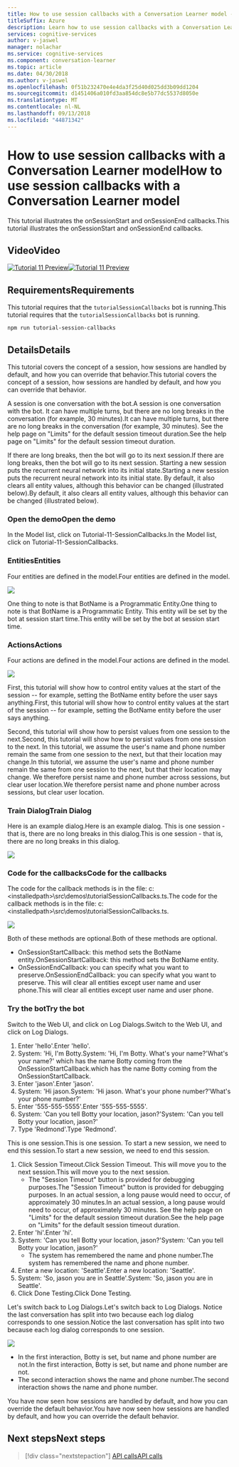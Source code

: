```yaml
---
title: How to use session callbacks with a Conversation Learner model - Microsoft Cognitive Services | Microsoft Docs
titleSuffix: Azure
description: Learn how to use session callbacks with a Conversation Learner model.
services: cognitive-services
author: v-jaswel
manager: nolachar
ms.service: cognitive-services
ms.component: conversation-learner
ms.topic: article
ms.date: 04/30/2018
ms.author: v-jaswel
ms.openlocfilehash: 0f51b232470e4e4da3f25d40d025dd3b09dd1204
ms.sourcegitcommit: d1451406a010fd3aa854dc8e5b77dc5537d8050e
ms.translationtype: MT
ms.contentlocale: nl-NL
ms.lasthandoff: 09/13/2018
ms.locfileid: "44871342"
---
```

# <a name="how-to-use-session-callbacks-with-a-conversation-learner-model"></a><span data-ttu-id="5e7e9-103">How to use session callbacks with a Conversation Learner model</span><span class="sxs-lookup"><span data-stu-id="5e7e9-103">How to use session callbacks with a Conversation Learner model</span></span>

<span data-ttu-id="5e7e9-104">This tutorial illustrates the onSessionStart and onSessionEnd callbacks.</span><span class="sxs-lookup"><span data-stu-id="5e7e9-104">This tutorial illustrates the onSessionStart and onSessionEnd callbacks.</span></span>

## <a name="video"></a><span data-ttu-id="5e7e9-105">Video</span><span class="sxs-lookup"><span data-stu-id="5e7e9-105">Video</span></span>

<span data-ttu-id="5e7e9-106">[![Tutorial 11 Preview](http://aka.ms/cl-tutorial-11-preview)](http://aka.ms/blis-tutorial-11)</span><span class="sxs-lookup"><span data-stu-id="5e7e9-106">[![Tutorial 11 Preview](http://aka.ms/cl-tutorial-11-preview)](http://aka.ms/blis-tutorial-11)</span></span>

## <a name="requirements"></a><span data-ttu-id="5e7e9-107">Requirements</span><span class="sxs-lookup"><span data-stu-id="5e7e9-107">Requirements</span></span>
<span data-ttu-id="5e7e9-108">This tutorial requires that the `tutorialSessionCallbacks` bot is running.</span><span class="sxs-lookup"><span data-stu-id="5e7e9-108">This tutorial requires that the `tutorialSessionCallbacks` bot is running.</span></span>

    npm run tutorial-session-callbacks

## <a name="details"></a><span data-ttu-id="5e7e9-109">Details</span><span class="sxs-lookup"><span data-stu-id="5e7e9-109">Details</span></span>
<span data-ttu-id="5e7e9-110">This tutorial covers the concept of a session, how sessions are handled by default, and how you can override that behavior.</span><span class="sxs-lookup"><span data-stu-id="5e7e9-110">This tutorial covers the concept of a session, how sessions are handled by default, and how you can override that behavior.</span></span>

<span data-ttu-id="5e7e9-111">A session is one conversation with the bot.</span><span class="sxs-lookup"><span data-stu-id="5e7e9-111">A session is one conversation with the bot.</span></span> <span data-ttu-id="5e7e9-112">It can have multiple turns, but there are no long breaks in the conversation (for example, 30 minutes).</span><span class="sxs-lookup"><span data-stu-id="5e7e9-112">It can have multiple turns, but there are no long breaks in the conversation (for example, 30 minutes).</span></span>  <span data-ttu-id="5e7e9-113">See the help page on "Limits" for the default session timeout duration.</span><span class="sxs-lookup"><span data-stu-id="5e7e9-113">See the help page on "Limits" for the default session timeout duration.</span></span>

<span data-ttu-id="5e7e9-114">If there are long breaks, then the bot will go to its next session.</span><span class="sxs-lookup"><span data-stu-id="5e7e9-114">If there are long breaks, then the bot will go to its next session.</span></span>  <span data-ttu-id="5e7e9-115">Starting a new session puts the recurrent neural network into its initial state.</span><span class="sxs-lookup"><span data-stu-id="5e7e9-115">Starting a new session puts the recurrent neural network into its initial state.</span></span>  <span data-ttu-id="5e7e9-116">By default, it also clears all entity values, although this behavior can be changed (illustrated below).</span><span class="sxs-lookup"><span data-stu-id="5e7e9-116">By default, it also clears all entity values, although this behavior can be changed (illustrated below).</span></span>

### <a name="open-the-demo"></a><span data-ttu-id="5e7e9-117">Open the demo</span><span class="sxs-lookup"><span data-stu-id="5e7e9-117">Open the demo</span></span>

<span data-ttu-id="5e7e9-118">In the Model list, click on Tutorial-11-SessionCallbacks.</span><span class="sxs-lookup"><span data-stu-id="5e7e9-118">In the Model list, click on Tutorial-11-SessionCallbacks.</span></span> 

### <a name="entities"></a><span data-ttu-id="5e7e9-119">Entities</span><span class="sxs-lookup"><span data-stu-id="5e7e9-119">Entities</span></span>

<span data-ttu-id="5e7e9-120">Four entities are defined in the model.</span><span class="sxs-lookup"><span data-stu-id="5e7e9-120">Four entities are defined in the model.</span></span>

![](../media/tutorial11_entities.PNG)

<span data-ttu-id="5e7e9-121">One thing to note is that BotName is a Programmatic Entity.</span><span class="sxs-lookup"><span data-stu-id="5e7e9-121">One thing to note is that BotName is a Programmatic Entity.</span></span>  <span data-ttu-id="5e7e9-122">This entity will be set by the bot at session start time.</span><span class="sxs-lookup"><span data-stu-id="5e7e9-122">This entity will be set by the bot at session start time.</span></span>

### <a name="actions"></a><span data-ttu-id="5e7e9-123">Actions</span><span class="sxs-lookup"><span data-stu-id="5e7e9-123">Actions</span></span>

<span data-ttu-id="5e7e9-124">Four actions are defined in the model.</span><span class="sxs-lookup"><span data-stu-id="5e7e9-124">Four actions are defined in the model.</span></span>

![](../media/tutorial11_actions.PNG)

<span data-ttu-id="5e7e9-125">First, this tutorial will show how to control entity values at the start of the session -- for example, setting the BotName entity before the user says anything.</span><span class="sxs-lookup"><span data-stu-id="5e7e9-125">First, this tutorial will show how to control entity values at the start of the session -- for example, setting the BotName entity before the user says anything.</span></span>

<span data-ttu-id="5e7e9-126">Second, this tutorial will show how to persist values from one session to the next.</span><span class="sxs-lookup"><span data-stu-id="5e7e9-126">Second, this tutorial will show how to persist values from one session to the next.</span></span>  <span data-ttu-id="5e7e9-127">In this tutorial, we assume the user's name and phone number remain the same from one session to the next, but that their location may change.</span><span class="sxs-lookup"><span data-stu-id="5e7e9-127">In this tutorial, we assume the user's name and phone number remain the same from one session to the next, but that their location may change.</span></span>  <span data-ttu-id="5e7e9-128">We therefore persist name and phone number across sessions, but clear user location.</span><span class="sxs-lookup"><span data-stu-id="5e7e9-128">We therefore persist name and phone number across sessions, but clear user location.</span></span>

### <a name="train-dialog"></a><span data-ttu-id="5e7e9-129">Train Dialog</span><span class="sxs-lookup"><span data-stu-id="5e7e9-129">Train Dialog</span></span>

<span data-ttu-id="5e7e9-130">Here is an example dialog.</span><span class="sxs-lookup"><span data-stu-id="5e7e9-130">Here is an example dialog.</span></span> <span data-ttu-id="5e7e9-131">This is one session - that is, there are no long breaks in this dialog.</span><span class="sxs-lookup"><span data-stu-id="5e7e9-131">This is one session - that is, there are no long breaks in this dialog.</span></span>

![](../media/tutorial11_traindialog.PNG)

### <a name="code-for-the-callbacks"></a><span data-ttu-id="5e7e9-132">Code for the callbacks</span><span class="sxs-lookup"><span data-stu-id="5e7e9-132">Code for the callbacks</span></span>

<span data-ttu-id="5e7e9-133">The code for the callback methods is in the file: c:\<installedpath>\src\demos\tutorialSessionCallbacks.ts.</span><span class="sxs-lookup"><span data-stu-id="5e7e9-133">The code for the callback methods is in the file: c:\<installedpath>\src\demos\tutorialSessionCallbacks.ts.</span></span>

![](../media/tutorial11_code.PNG)

<span data-ttu-id="5e7e9-134">Both of these methods are optional.</span><span class="sxs-lookup"><span data-stu-id="5e7e9-134">Both of these methods are optional.</span></span>

- <span data-ttu-id="5e7e9-135">OnSessionStartCallback: this method sets the BotName entity.</span><span class="sxs-lookup"><span data-stu-id="5e7e9-135">OnSessionStartCallback: this method sets the BotName entity.</span></span>
- <span data-ttu-id="5e7e9-136">OnSessionEndCallback: you can specify what you want to preserve.</span><span class="sxs-lookup"><span data-stu-id="5e7e9-136">OnSessionEndCallback: you can specify what you want to preserve.</span></span> <span data-ttu-id="5e7e9-137">This will clear all entities except user name and user phone.</span><span class="sxs-lookup"><span data-stu-id="5e7e9-137">This will clear all entities except user name and user phone.</span></span>

### <a name="try-the-bot"></a><span data-ttu-id="5e7e9-138">Try the bot</span><span class="sxs-lookup"><span data-stu-id="5e7e9-138">Try the bot</span></span>

<span data-ttu-id="5e7e9-139">Switch to the Web UI, and click on Log Dialogs.</span><span class="sxs-lookup"><span data-stu-id="5e7e9-139">Switch to the Web UI, and click on Log Dialogs.</span></span>

1. <span data-ttu-id="5e7e9-140">Enter 'hello'.</span><span class="sxs-lookup"><span data-stu-id="5e7e9-140">Enter 'hello'.</span></span>
2. <span data-ttu-id="5e7e9-141">System: 'Hi, I'm Botty.</span><span class="sxs-lookup"><span data-stu-id="5e7e9-141">System: 'Hi, I'm Botty.</span></span> <span data-ttu-id="5e7e9-142">What's your name?'</span><span class="sxs-lookup"><span data-stu-id="5e7e9-142">What's your name?'</span></span> <span data-ttu-id="5e7e9-143">which has the name Botty coming from the OnSessionStartCallback.</span><span class="sxs-lookup"><span data-stu-id="5e7e9-143">which has the name Botty coming from the OnSessionStartCallback.</span></span>
3. <span data-ttu-id="5e7e9-144">Enter 'jason'.</span><span class="sxs-lookup"><span data-stu-id="5e7e9-144">Enter 'jason'.</span></span>
4. <span data-ttu-id="5e7e9-145">System: 'Hi jason.</span><span class="sxs-lookup"><span data-stu-id="5e7e9-145">System: 'Hi jason.</span></span> <span data-ttu-id="5e7e9-146">What's your phone number?'</span><span class="sxs-lookup"><span data-stu-id="5e7e9-146">What's your phone number?'</span></span>
5. <span data-ttu-id="5e7e9-147">Enter '555-555-5555'.</span><span class="sxs-lookup"><span data-stu-id="5e7e9-147">Enter '555-555-5555'.</span></span>
6. <span data-ttu-id="5e7e9-148">System: 'Can you tell Botty your location, jason?'</span><span class="sxs-lookup"><span data-stu-id="5e7e9-148">System: 'Can you tell Botty your location, jason?'</span></span>
7. <span data-ttu-id="5e7e9-149">Type 'Redmond'.</span><span class="sxs-lookup"><span data-stu-id="5e7e9-149">Type 'Redmond'.</span></span>

<span data-ttu-id="5e7e9-150">This is one session.</span><span class="sxs-lookup"><span data-stu-id="5e7e9-150">This is one session.</span></span> <span data-ttu-id="5e7e9-151">To start a new session, we need to end this session.</span><span class="sxs-lookup"><span data-stu-id="5e7e9-151">To start a new session, we need to end this session.</span></span> 

1. <span data-ttu-id="5e7e9-152">Click Session Timeout.</span><span class="sxs-lookup"><span data-stu-id="5e7e9-152">Click Session Timeout.</span></span> <span data-ttu-id="5e7e9-153">This will move you to the next session.</span><span class="sxs-lookup"><span data-stu-id="5e7e9-153">This will move you to the next session.</span></span>
    - <span data-ttu-id="5e7e9-154">The "Session Timeout" button is provided for debugging purposes.</span><span class="sxs-lookup"><span data-stu-id="5e7e9-154">The "Session Timeout" button is provided for debugging purposes.</span></span>  <span data-ttu-id="5e7e9-155">In an actual session, a long pause would need to occur, of approximately 30 minutes.</span><span class="sxs-lookup"><span data-stu-id="5e7e9-155">In an actual session, a long pause would need to occur, of approximately 30 minutes.</span></span>  <span data-ttu-id="5e7e9-156">See the help page on "Limits" for the default session timeout duration.</span><span class="sxs-lookup"><span data-stu-id="5e7e9-156">See the help page on "Limits" for the default session timeout duration.</span></span>
1. <span data-ttu-id="5e7e9-157">Enter 'hi'.</span><span class="sxs-lookup"><span data-stu-id="5e7e9-157">Enter 'hi'.</span></span>
2. <span data-ttu-id="5e7e9-158">System: 'Can you tell Botty your location, jason?'</span><span class="sxs-lookup"><span data-stu-id="5e7e9-158">System: 'Can you tell Botty your location, jason?'</span></span>
    - <span data-ttu-id="5e7e9-159">The system has remembered the name and phone number.</span><span class="sxs-lookup"><span data-stu-id="5e7e9-159">The system has remembered the name and phone number.</span></span>
2. <span data-ttu-id="5e7e9-160">Enter a new location: 'Seattle'.</span><span class="sxs-lookup"><span data-stu-id="5e7e9-160">Enter a new location: 'Seattle'.</span></span>
3. <span data-ttu-id="5e7e9-161">System: 'So, jason you are in Seattle'.</span><span class="sxs-lookup"><span data-stu-id="5e7e9-161">System: 'So, jason you are in Seattle'.</span></span>
4. <span data-ttu-id="5e7e9-162">Click Done Testing.</span><span class="sxs-lookup"><span data-stu-id="5e7e9-162">Click Done Testing.</span></span>

<span data-ttu-id="5e7e9-163">Let's switch back to Log Dialogs.</span><span class="sxs-lookup"><span data-stu-id="5e7e9-163">Let's switch back to Log Dialogs.</span></span> <span data-ttu-id="5e7e9-164">Notice the last conversation has split into two because each log dialog corresponds to one session.</span><span class="sxs-lookup"><span data-stu-id="5e7e9-164">Notice the last conversation has split into two because each log dialog corresponds to one session.</span></span>  

![](../media/tutorial11_splitdialogs.PNG)

- <span data-ttu-id="5e7e9-165">In the first interaction, Botty is set, but name and phone number are not.</span><span class="sxs-lookup"><span data-stu-id="5e7e9-165">In the first interaction, Botty is set, but name and phone number are not.</span></span>
- <span data-ttu-id="5e7e9-166">The second interaction shows the name and phone number.</span><span class="sxs-lookup"><span data-stu-id="5e7e9-166">The second interaction shows the name and phone number.</span></span>

<span data-ttu-id="5e7e9-167">You have now seen how sessions are handled by default, and how you can override the default behavior.</span><span class="sxs-lookup"><span data-stu-id="5e7e9-167">You have now seen how sessions are handled by default, and how you can override the default behavior.</span></span> 

## <a name="next-steps"></a><span data-ttu-id="5e7e9-168">Next steps</span><span class="sxs-lookup"><span data-stu-id="5e7e9-168">Next steps</span></span>

> [!div class="nextstepaction"]
> [<span data-ttu-id="5e7e9-169">API calls</span><span class="sxs-lookup"><span data-stu-id="5e7e9-169">API calls</span></span>](./12-api-calls.md)
